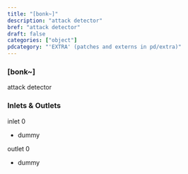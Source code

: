 ```yaml
---
title: "[bonk~]"
description: "attack detector"
bref: "attack detector"
draft: false
categories: ["object"]
pdcategory: "'EXTRA' (patches and externs in pd/extra)"
---
```


### [bonk~]

attack detector

### Inlets & Outlets

inlet 0

 - dummy

outlet 0

 - dummy
 
